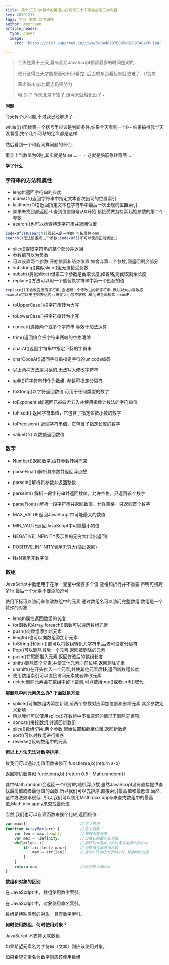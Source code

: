 ```yaml
---
title: 第十三天-学美术的英语小白如何三十天学会前端三大利器
key: 20191217
tags: 学习 前端 自学编程
author: AmorSpem
article_header:
  type: cover
  image:
    src: 'https://pic3.superbed.cn/item/5e04d01976085c3289748af6.jpg'

---
```


> 今天是第十三天,看来我给JavaScript预留最多的时间是对的. 
>
> 预计还得三天才能把基础知识看完. 后面的东西看起来就更难了...//苦笑
>
> 革命尚未成功,同志仍需努力
>
> 哦,对了.昨天北京下雪了,但今天就融化没了~

<!--more-->

**问题**

  今天有个小问题,不过我已经解决了.

  while(){}函数第一个括号里应该是判断条件,结果今天看到一个i-- 结果搞得我半天没看懂,找个几个网站的定义都是这样.

  然后看到一个和我同样问题的哥们.

  事实上当数值为0时,其实就是false.... = = 这就是脑筋急转弯啊...



**学了什么**

### **字符串的方法和属性**

- lenght返回字符串的长度
- indexOf()返回字符串中指定文本首次出现的位置索引
- lastIndexOf()返回指定文本在字符串中最后一次出现的位置索引
- 如果未找到都返回-1 查到位置编号从0开始 都接受做为检索起始参数的第二个参数
- aearch()也可以检索特定字符串并返回位置

```javascript
indexOf()和search()看起来是一样的,可拓展性不同. 
search()无法设置第二个参数;indexOf()不可以使用正则表达式
```



- slice()提取字符串的某个部分并返回
- 参数值可以为负数
- 可以设置两个参数,开始位置和结束位置 如舍弃第二个参数,则返回剩余部分
- substring()类似slice()但无法接受负数
- substr()类似slice()但第二个参数是截取长度,如省略,则截取剩余长度.
- replace()方法可以用一个值替换字符串中第一个匹配的值

```javascript
replace()不会改变原有字符串,会返回一个修改过的新字符串 默认对大小写敏感
example可以用正则表达式/i来使大小写不敏感 和/g来全局搜索 exAmPl
```

- toUpperCase()把字符串转为大写
- toLowerCase()把字符串转为小写
- concat()连接两个或多个字符串 等效于加法运算
- trim()返回值会把字符串两端的空格清除
- charAt()返回字符串中指定下标的字符串
- charCodeAt()返回字符串指定字符的unicode编码
- 以上两种方法是只读的,无法写入修改字符串

- split()将字符串转化为数组. 参数可指定分隔符
- toString()以字符返回数值 可用于任何类型的数字
- toExponential()返回已被四舍五入并使用指数计数法的字符串值
- toFixed() 返回字符串值，它包含了指定位数小数的数字
- toPrecision() 返回字符串值，它包含了指定长度的数字
- valueOf() 以数值返回数值

### **数字**

- Number()返回数字,由其参数转换而来
- parseFloat()解析其参数并返回浮点数
- parseIn()解析其参数并返回整数

- parseInt() 解析一段字符串并返回数值。允许空格。只返回首个数字
- parseFloat() 解析一段字符串并返回数值。允许空格。只返回首个数字
- MAX_VALUE返回JavaScript中可能最大的数值
- MIN_VALUE返回JavaScript中可能最小的值
- NEGATIVE_INFINITY表示负的无穷大(溢出返回)
- POSITIVE_INFINITY表示无穷大(溢出返回)
- NaN表示非数字值

### **数组**

  JavaScript中数组用于在单一变量中储存多个值 空格和折行并不重要 声明可横跨多行 最后一个元素不要添加逗号

  使用下标可以访问和修改数组中的元素,通过数组名可以访问完整数组 数组是一个特殊的对象

- length属性返回数组的长度
- for函数和Array.foreach()函数可以遍历数组元素
- push()向数组添加新元素
- length()也可以向数组添加新元素
- toString()和join()都可以将数组转化为字符串,后者可设定分隔符
- Pop()可以删除最后一个元素,返回被删除的元素
- push()在尾部推入元素,返回修改后的数组长度
- shift()删除首个元素,并使其他元素向前位移,返回删除元素
- unshift()在开头推入一个元素,并使其他元素后移,返回新数组长度
- 使用数组索引可以直接访问元素或者修改元素
- delete删除元素会在数组中留下空洞,可以使用pop()或者shift()取代.

**那删除中间元素怎么办? 下面就是方法**

- splice()可向数组内添加新项,前两个参数对应添加位置和删除元素,其余参数定义新项
- 所以我们可以使用splice()在数组中不留空洞的情况下删除元素项.
- concat()拼接数组,并返回新数组
- slice()数组切片,两个参数,起始位置和截至位置,返回新数组
- sort()可以对数组进行排序
- reverse()反转数组中的元素

**但以上方法无法对数字排序.**

  故我们可以通过比值函数来修正 function(a,b){return a-b}

  返回随机数类似 function(a,b),{return 0.5 - Math.random()} 

  其中Math.random会返回一个0到1的随机浮点数
  虽然JavaScript没有直接提供查找最高值或者最低值的函数,所以我们可以先排序,直接索引最高值和最低值.当然,这种方法效率很低.
  所以,我们可以使用Math.max.apply来查找数组中的最高值,Math.min.apply来查找最低值.

  当然,我们也可以自建函数来挨个比较,返回极值.

```javascript
var max=[]                       //定义数组
function ArrayMax(arr) {         //定义函数
    var len = max.lenght;        //获取函数长度
    var max = -Infinity;         //设置初始最小比较值
    while(len--){                //循环len递减,为0时条件判断为false
        if( arr[len]> max){      //当前值与最高值比较
            max = arr[len];      //当arr[len]大于max时,替换max的值
        }
    }
    return max;                  //返回最大值max
}
```

**数组和对象的区别**

在 JavaScript 中，数组使用数字索引。

在 JavaScript 中，对象使用命名索引。

数组是特殊类型的对象，具有数字索引。

**何时使用数组，何时使用对象？**

JavaScript 不支持关联数组

如果希望元素名为字符串（文本）则应该使用对象。

如果希望元素名为数字则应该使用数组